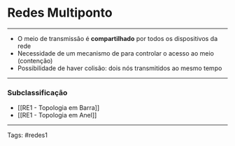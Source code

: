 # Redes Multiponto

---

- O meio de transmissão é **compartilhado** por todos os dispositivos da rede
- Necessidade de um mecanismo de para controlar o acesso ao meio (contenção)
- Possibilidade de haver colisão: dois nós transmitidos ao mesmo tempo

---

### Subclassificação

- [[RE1 - Topologia em Barra]]
- [[RE1 - Topologia em Anel]]

---

Tags: #redes1 